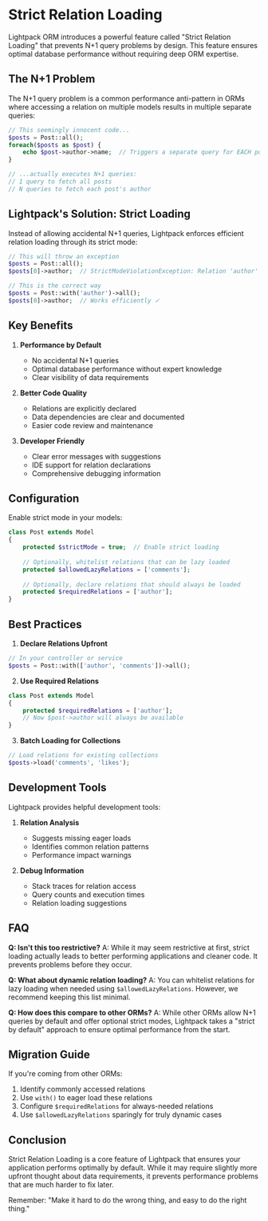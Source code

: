 # Strict Relation Loading

Lightpack ORM introduces a powerful feature called "Strict Relation Loading" that prevents N+1 query problems by design. This feature ensures optimal database performance without requiring deep ORM expertise.

## The N+1 Problem

The N+1 query problem is a common performance anti-pattern in ORMs where accessing a relation on multiple models results in multiple separate queries:

```php
// This seemingly innocent code...
$posts = Post::all();
foreach($posts as $post) {
    echo $post->author->name;  // Triggers a separate query for EACH post!
}

// ...actually executes N+1 queries:
// 1 query to fetch all posts
// N queries to fetch each post's author
```

## Lightpack's Solution: Strict Loading

Instead of allowing accidental N+1 queries, Lightpack enforces efficient relation loading through its strict mode:

```php
// This will throw an exception
$posts = Post::all();
$posts[0]->author;  // StrictModeViolationException: Relation 'author' must be eager loaded

// This is the correct way
$posts = Post::with('author')->all();
$posts[0]->author;  // Works efficiently ✓
```

## Key Benefits

1. **Performance by Default**
   - No accidental N+1 queries
   - Optimal database performance without expert knowledge
   - Clear visibility of data requirements

2. **Better Code Quality**
   - Relations are explicitly declared
   - Data dependencies are clear and documented
   - Easier code review and maintenance

3. **Developer Friendly**
   - Clear error messages with suggestions
   - IDE support for relation declarations
   - Comprehensive debugging information

## Configuration

Enable strict mode in your models:

```php
class Post extends Model
{
    protected $strictMode = true;  // Enable strict loading
    
    // Optionally, whitelist relations that can be lazy loaded
    protected $allowedLazyRelations = ['comments'];
    
    // Optionally, declare relations that should always be loaded
    protected $requiredRelations = ['author'];
}
```

## Best Practices

1. **Declare Relations Upfront**
```php
// In your controller or service
$posts = Post::with(['author', 'comments'])->all();
```

2. **Use Required Relations**
```php
class Post extends Model
{
    protected $requiredRelations = ['author'];
    // Now $post->author will always be available
}
```

3. **Batch Loading for Collections**
```php
// Load relations for existing collections
$posts->load('comments', 'likes');
```

## Development Tools

Lightpack provides helpful development tools:

1. **Relation Analysis**
   - Suggests missing eager loads
   - Identifies common relation patterns
   - Performance impact warnings

2. **Debug Information**
   - Stack traces for relation access
   - Query counts and execution times
   - Relation loading suggestions

## FAQ

**Q: Isn't this too restrictive?**
A: While it may seem restrictive at first, strict loading actually leads to better performing applications and cleaner code. It prevents problems before they occur.

**Q: What about dynamic relation loading?**
A: You can whitelist relations for lazy loading when needed using `$allowedLazyRelations`. However, we recommend keeping this list minimal.

**Q: How does this compare to other ORMs?**
A: While other ORMs allow N+1 queries by default and offer optional strict modes, Lightpack takes a "strict by default" approach to ensure optimal performance from the start.

## Migration Guide

If you're coming from other ORMs:

1. Identify commonly accessed relations
2. Use `with()` to eager load these relations
3. Configure `$requiredRelations` for always-needed relations
4. Use `$allowedLazyRelations` sparingly for truly dynamic cases

## Conclusion

Strict Relation Loading is a core feature of Lightpack that ensures your application performs optimally by default. While it may require slightly more upfront thought about data requirements, it prevents performance problems that are much harder to fix later.

Remember: "Make it hard to do the wrong thing, and easy to do the right thing."
